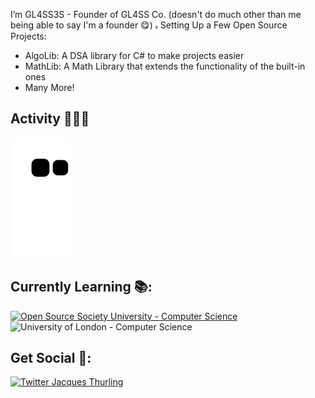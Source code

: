 I’m GL4SS3S - Founder of GL4SS Co. (doesn't do much other than me being able to say I'm a founder 😋)
ہ
Setting Up a Few Open Source Projects:
 - AlgoLib: A DSA library for C# to make projects easier
 - MathLib: A Math Library that extends the functionality of the built-in ones
 - Many More!

## Activity 🧑🏻‍💻

![snake animation](https://github.com/Gl4SS3S/Gl4SS3S/blob/output/github-contribution-grid-snake.svg)

## Currently Learning 📚:
[![Open Source Society University - Computer Science](https://img.shields.io/badge/OSSU-computer--science-blue.svg)](https://github.com/ossu/computer-science)
![University of London - Computer Science](https://img.shields.io/badge/University%20of%20London-Computer%20Science-red)

## Get Social 💬:
[![Twitter Jacques Thurling](https://img.shields.io/twitter/follow/JT_Gl4SS3S?style=social)](https://twitter.com/intent/follow?screen_name=JT_Gl4SS3S)
